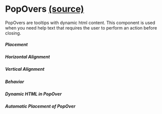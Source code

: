 PopOvers [(source)](https://github.com/bullhorn/novo-elements/blob/master/src/elements/popover)
===============================================================================================

PopOvers are tooltips with dynamic html content. This component is used when you need help text that requires the user to perform an action before closing.

##### Placement

<code-example example="pop-over-placement"></code-example>

##### Horizontal Alignment

<code-example example="pop-over-horizontal"></code-example>

##### Vertical Alignment

<code-example example="pop-over-vertical"></code-example>

##### Behavior

<code-example example="pop-over-behaviors"></code-example>

##### Dynamic HTML in PopOver

<code-example example="pop-over-dynamic"></code-example>

##### Automatic Placement of PopOver

<code-example example="pop-over-auto-placement"></code-example>
